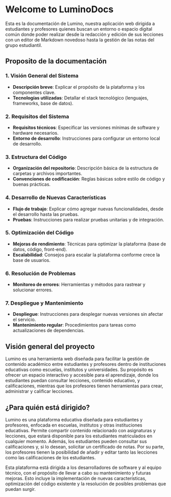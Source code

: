 # **Welcome to LuminoDocs**

Esta es la documentación de Lumino, nuestra aplicación web dirigida a estudiantes y profesores quienes buscan un entorno o espacio digital común donde poder realizar desde la redacción y edición de sus lecciones con un editor de Markdown novedoso hasta la gestión de las notas del grupo estudiantil.

## **Proposito de la documentación**

### 1. **Visión General del Sistema**
   - **Descripción breve**: Explicar el propósito de la plataforma y los componentes clave.
   - **Tecnologías utilizadas**: Detallar el stack tecnológico (lenguajes, frameworks, base de datos).

### 2. **Requisitos del Sistema**
   - **Requisitos técnicos**: Especificar las versiones mínimas de software y hardware necesarios.
   - **Entorno de desarrollo**: Instrucciones para configurar un entorno local de desarrollo.

### 3. **Estructura del Código**
   - **Organización del repositorio**: Descripción básica de la estructura de carpetas y archivos importantes.
   - **Convenciones de codificación**: Reglas básicas sobre estilo de código y buenas prácticas.

### 4. **Desarrollo de Nuevas Características**
   - **Flujo de trabajo**: Explicar cómo agregar nuevas funcionalidades, desde el desarrollo hasta las pruebas.
   - **Pruebas**: Instrucciones para realizar pruebas unitarias y de integración.

### 5. **Optimización del Código**
   - **Mejoras de rendimiento**: Técnicas para optimizar la plataforma (base de datos, código, front-end).
   - **Escalabilidad**: Consejos para escalar la plataforma conforme crece la base de usuarios.

### 6. **Resolución de Problemas**
   - **Monitoreo de errores**: Herramientas y métodos para rastrear y solucionar errores.

### 7. **Despliegue y Mantenimiento**
   - **Despliegue**: Instrucciones para desplegar nuevas versiones sin afectar el servicio.
   - **Mantenimiento regular**: Procedimientos para tareas como actualizaciones de dependencias.

## **Visión general del proyecto**

Lumino es una herramienta web diseñada para facilitar la gestión de contenido académico entre estudiantes y profesores dentro de instituciones educativas como escuelas, institutos y universidades. Su propósito es ofrecer un espacio interactivo y accesible para el aprendizaje, donde los estudiantes puedan consultar lecciones, contenido educativo, y calificaciones, mientras que los profesores tienen herramientas para crear, administrar y calificar lecciones.

## **¿Para quién está dirigido?**

Lumino es una plataforma educativa diseñada para estudiantes y profesores, enfocada en escuelas, institutos y otras instituciones educativas. Permite compartir contenido relacionado con asignaturas y lecciones, que estará disponible para los estudiantes matriculados en cualquier momento. Además, los estudiantes pueden consultar sus calificaciones y, si lo desean, solicitar un certificado de notas. Por su parte, los profesores tienen la posibilidad de añadir y editar tanto las lecciones como las calificaciones de los estudiantes.

Esta plataforma está dirigida a los desarrolladores de software y al equipo técnico, con el propósito de llevar a cabo su mantenimiento y futuras mejoras. Esto incluye la implementación de nuevas características, optimización del código existente y la resolución de posibles problemas que puedan surgir.
